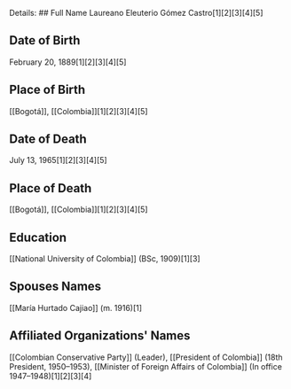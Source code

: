 Details: ## Full Name
Laureano Eleuterio Gómez Castro[1][2][3][4][5]

## Date of Birth
February 20, 1889[1][2][3][4][5]

## Place of Birth
[[Bogotá]], [[Colombia]][1][2][3][4][5]

## Date of Death
July 13, 1965[1][2][3][4][5]

## Place of Death
[[Bogotá]], [[Colombia]][1][2][3][4][5]

## Education
[[National University of Colombia]] (BSc, 1909)[1][3]

## Spouses Names
[[María Hurtado Cajiao]] (m. 1916)[1]

## Affiliated Organizations' Names
[[Colombian Conservative Party]] (Leader),
[[President of Colombia]] (18th President, 1950–1953),
[[Minister of Foreign Affairs of Colombia]] (In office 1947–1948)[1][2][3][4]

